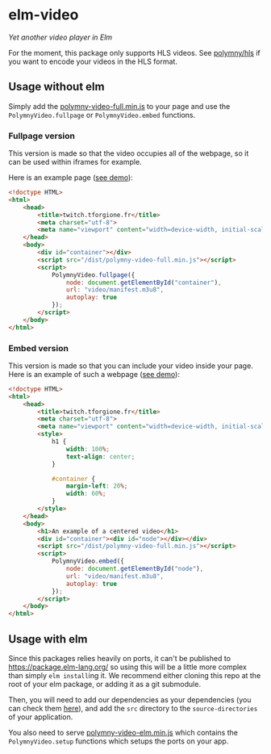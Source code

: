 # elm-video

*Yet another video player in Elm*

For the moment, this package only supports HLS videos. See
[polymny/hls](https://github.com/polymny/hls) if you want to encode your videos
in the HLS format.

## Usage without elm

Simply add the
[polymny-video-full.min.js](https://github.com/polymny/elm-video/tree/master/dist/polymny-video-elm.min.js)
to your page and use the `PolymnyVideo.fullpage` or `PolymnyVideo.embed`
functions.

### Fullpage version

This version is made so that the video occupies all of the webpage, so it can
be used within iframes for example.

Here is an example page ([see demo](https://polymny.github.io/elm-video/full-page.html)):

```html
<!doctype HTML>
<html>
    <head>
        <title>twitch.tforgione.fr</title>
        <meta charset="utf-8">
        <meta name="viewport" content="width=device-width, initial-scale=1">
    </head>
    <body>
        <div id="container"></div>
        <script src="/dist/polymny-video-full.min.js"></script>
        <script>
            PolymnyVideo.fullpage({
                node: document.getElementById("container"),
                url: "video/manifest.m3u8",
                autoplay: true
            });
        </script>
    </body>
</html>
```

### Embed version

This version is made so that you can include your video inside your page.
Here is an example of such a webpage ([see
demo](https://polymny.github.io/elm-video/embed.html)):

```html
<!doctype HTML>
<html>
    <head>
        <title>twitch.tforgione.fr</title>
        <meta charset="utf-8">
        <meta name="viewport" content="width=device-width, initial-scale=1">
        <style>
            h1 {
                width: 100%;
                text-align: center;
            }

            #container {
                margin-left: 20%;
                width: 60%;
            }
        </style>
    </head>
    <body>
        <h1>An example of a centered video</h1>
        <div id="container"><div id="node"></div></div>
        <script src="/dist/polymny-video-full.min.js"></script>
        <script>
            PolymnyVideo.embed({
                node: document.getElementById("node"),
                url: "video/manifest.m3u8",
                autoplay: true
            });
        </script>
    </body>
</html>
```

## Usage with elm

Since this packages relies heavily on ports, it can't be published to
https://package.elm-lang.org/ so using this will be a little more complex than
simply `elm install`ing it. We recommend either cloning this repo at the root
of your elm package, or adding it as a git submodule.

Then, you will need to add our dependencies as your dependencies (you can check
them [here](https://github.com/polymny/elm-video/blob/master/elm.json)), and
add the `src` directory to the `source-directories` of your application.

You also need to serve
[polymny-video-elm.min.js](https://github.com/polymny/elm-video/tree/master/dist/polymny-video-elm.min.js)
which contains the `PolymnyVideo.setup` functions which setups the ports on
your app.
